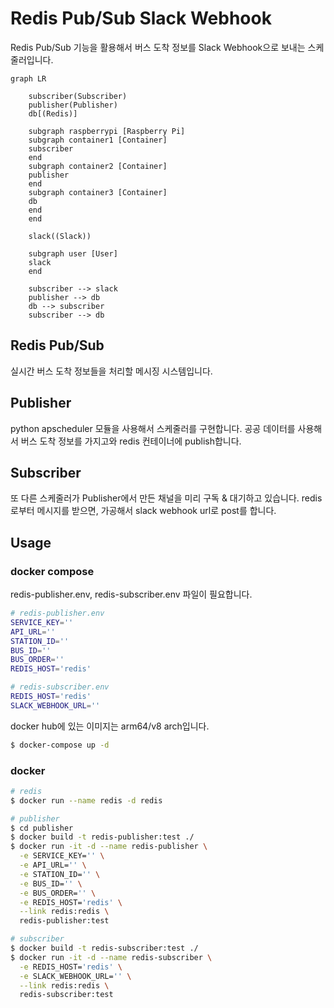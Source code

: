 # Redis Pub/Sub Slack Webhook

Redis Pub/Sub 기능을 활용해서 버스 도착 정보를 Slack Webhook으로 보내는 스케줄러입니다. 

```mermaid
graph LR

    subscriber(Subscriber)
    publisher(Publisher)
    db[(Redis)]

    subgraph raspberrypi [Raspberry Pi]
    subgraph container1 [Container]
    subscriber
    end
    subgraph container2 [Container]
    publisher
    end
    subgraph container3 [Container]
    db
    end
    end
    
    slack((Slack))

    subgraph user [User]
    slack
    end

    subscriber --> slack
    publisher --> db
    db --> subscriber
    subscriber --> db
```

## Redis Pub/Sub

실시간 버스 도착 정보들을 처리할 메시징 시스템입니다. 

## Publisher

python apscheduler 모듈을 사용해서 스케줄러를 구현합니다. 공공 데이터를 사용해서 버스 도착 정보를 가지고와 redis 컨테이너에 publish합니다. 

## Subscriber

또 다른 스케줄러가 Publisher에서 만든 채널을 미리 구독 & 대기하고 있습니다. redis로부터 메시지를 받으면, 가공해서 slack webhook url로 post를 합니다. 

## Usage

### docker compose

redis-publisher.env, redis-subscriber.env 파일이 필요합니다. 

```bash
# redis-publisher.env
SERVICE_KEY=''
API_URL=''
STATION_ID=''
BUS_ID=''
BUS_ORDER=''
REDIS_HOST='redis'
```

```bash
# redis-subscriber.env
REDIS_HOST='redis'
SLACK_WEBHOOK_URL=''
```

docker hub에 있는 이미지는 arm64/v8 arch입니다. 

```bash
$ docker-compose up -d
```

### docker 

```bash
# redis
$ docker run --name redis -d redis

# publisher
$ cd publisher
$ docker build -t redis-publisher:test ./
$ docker run -it -d --name redis-publisher \
  -e SERVICE_KEY='' \
  -e API_URL='' \
  -e STATION_ID='' \
  -e BUS_ID='' \
  -e BUS_ORDER='' \
  -e REDIS_HOST='redis' \
  --link redis:redis \
  redis-publisher:test

# subscriber
$ docker build -t redis-subscriber:test ./
$ docker run -it -d --name redis-subscriber \
  -e REDIS_HOST='redis' \
  -e SLACK_WEBHOOK_URL='' \
  --link redis:redis \
  redis-subscriber:test
```
